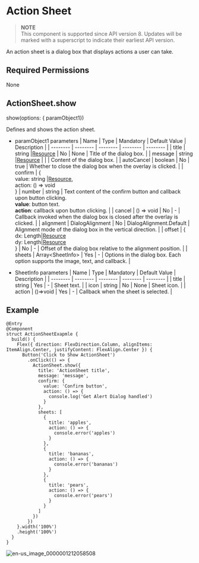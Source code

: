 # Action Sheet


> **NOTE**<br>
> This component is supported since API version 8. Updates will be marked with a superscript to indicate their earliest API version.


An action sheet is a dialog box that displays actions a user can take.


## Required Permissions

None


## ActionSheet.show

show(options: { paramObject1})

Defines and shows the action sheet.

- paramObject1 parameters
  | Name | Type | Mandatory | Default Value | Description |
  | -------- | -------- | -------- | -------- | -------- |
  | title | string \|[Resource](../../ui/ts-types.md#resource) | No | None | Title of the dialog box. |
  | message | string \|[Resource](../../ui/ts-types.md#resource) |  |  | Content of the dialog box. |
  | autoCancel | boolean | No | true | Whether to close the dialog box when the overlay is clicked. |
  | confirm | {<br/>value: string \|[Resource](../../ui/ts-types.md#resource),<br>action: () =&gt; void<br/>} | number | string | Text content of the confirm button and callback upon button clicking.<br/>**value**: button text.<br/>**action**: callback upon button clicking. |
  | cancel | () =&gt; void | No | - | Callback invoked when the dialog box is closed after the overlay is clicked. |
  | alignment | DialogAlignment | No | DialogAlignment.Default | Alignment mode of the dialog box in the vertical direction. |
  | offset | {<br/>dx: Length\|[Resource](../../ui/ts-types.md#resource)<br/>dy: Length\|[Resource](../../ui/ts-types.md#resource)<br/>} | No | - | Offset of the dialog box relative to the alignment position. |
  | sheets | Array&lt;SheetInfo&gt; | Yes | - | Options in the dialog box. Each option supports the image, text, and callback. |

- SheetInfo parameters
  | Name | Type | Mandatory | Default Value | Description |
  | -------- | -------- | -------- | -------- | -------- |
  | title | string | Yes | - | Sheet text. |
  | icon | string | No | None | Sheet icon. |
  | action | ()=&gt;void | Yes | - | Callback when the sheet is selected. |


## Example



```
@Entry
@Component
struct ActionSheetExapmle {
  build() {
    Flex({ direction: FlexDirection.Column, alignItems: ItemAlign.Center, justifyContent: FlexAlign.Center }) {
      Button('Click to Show ActionSheet')
        .onClick(() => {
          ActionSheet.show({
            title: 'ActionSheet title',
            message: 'message',
            confirm: {
              value: 'Confirm button',
              action: () => {
                console.log('Get Alert Dialog handled')
              }
            },
            sheets: [
              {
                title: 'apples',
                action: () => {
                  console.error('apples')
                }
              },
              {
                title: 'bananas',
                action: () => {
                  console.error('bananas')
                }
              },
              {
                title: 'pears',
                action: () => {
                  console.error('pears')
                }
              }
            ]
          })
        })
    }.width('100%')
    .height('100%')
  }
}
```


![en-us_image_0000001212058508](figures/en-us_image_0000001212058508.gif)

